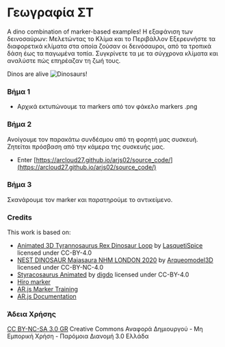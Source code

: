 # Γεωγραφία ΣΤ
A dino combination of marker-based examples!
Η εξαφάνιση των δεινοσαύρων: Μελετώντας το Κλίμα και το Περιβάλλον
Εξερευνήστε τα διαφορετικά κλίματα στα οποία ζούσαν οι δεινόσαυροι, από τα τροπικά δάση έως τα παγωμένα τοπία. Συγκρίνετε τα με τα σύγχρονα κλίματα και αναλύστε πώς επηρέαζαν τη ζωή τους.

Dinos are alive
![Dinosaurs!](./assets/dinosaur_AR_l.gif)

### Βήμα 1
* Αρχικά εκτυπώνουμε τα markers από τον φάκελο markers .png

### Βήμα 2 
Ανοίγουμε τον παρακάτω συνδέσμου από τη φορητή μας συσκευή. Ζητείται πρόσβαση από την κάμερα της συσκευής μας.
* Enter [https://arcloud27.github.io/arjs02/source_code/](https://arcloud27.github.io/arjs02/source_code/)
  
### Βήμα 3
Σκανάρουμε τον marker και παρατηρούμε το αντικείμενο.

### Credits
This work is based on:
* [Animated 3D Tyrannosaurus Rex Dinosaur Loop](https://sketchfab.com/3d-models/animated-3d-tyrannosaurus-rex-dinosaur-loop-5339a88494084a98bd2bb1104a7f48f0) by [LasquetiSpice](https://sketchfab.com/LasquetiSpice) licensed under CC-BY-4.0
* [NEST DINOSAUR Maiasaura NHM LONDON 2020](https://sketchfab.com/3d-models/nest-dinosaur-maiasaura-nhm-london-2020-c3e820ea21e141668cfe39b6196ce1b0) by [Arqueomodel3D](https://sketchfab.com/juanbrualla) licensed under CC-BY-NC-4.0
* [Styracosaurus Animated](https://sketchfab.com/3d-models/styracosaurus-animated-041907c3555f4b56842c5fe7ed045342) by [digdo](https://sketchfab.com/digdo) licensed under CC-BY-4.0 
* [Hiro marker](https://commons.wikimedia.org/wiki/File:Hiro_marker_ARjs.png)
* [AR.js Marker Training](https://jeromeetienne.github.io/AR.js/three.js/examples/marker-training/examples/generator.html)
* [AR.js Documentation](https://ar-js-org.github.io/AR.js-Docs/)

### Άδεια Χρήσης
[CC BY-NC-SA 3.0 GR](https://creativecommons.org/licenses/by/3.0/deed.el) 
Creative Commons Αναφορά Δημιουργού - Μη Εμπορική Χρήση - Παρόμοια Διανομή 3.0 Ελλάδα

